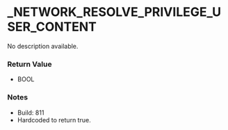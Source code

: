 # _NETWORK_RESOLVE_PRIVILEGE_USER_CONTENT

No description available.

### Return Value
* BOOL

### Notes
* Build: 811
* Hardcoded to return true.

